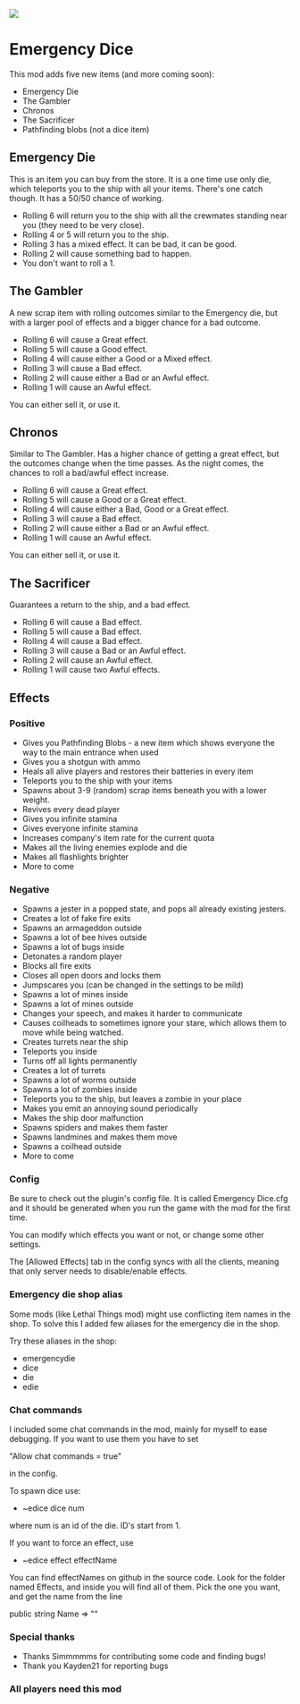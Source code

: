 ![](https://i.imgur.com/FONmSL9.png)

# Emergency Dice

This mod adds five new items (and more coming soon):
* Emergency Die
* The Gambler
* Chronos
* The Sacrificer
* Pathfinding blobs (not a dice item)

## Emergency Die

This is an item you can buy from the store.
It is a one time use only die, which teleports you to the ship with all your items.
There's one catch though. It has a 50/50 chance of working.

* Rolling 6 will return you to the ship with all the crewmates standing near you (they need to be very close).
* Rolling 4 or 5 will return you to the ship.
* Rolling 3 has a mixed effect. It can be bad, it can be good.
* Rolling 2 will cause something bad to happen.
* You don't want to roll a 1.

## The Gambler

A new scrap item with rolling outcomes similar to the Emergency die,
but with a larger pool of effects and a bigger chance for a bad outcome.

* Rolling 6 will cause a Great effect.
* Rolling 5 will cause a Good effect.
* Rolling 4 will cause either a Good or a Mixed effect.
* Rolling 3 will cause a Bad effect.
* Rolling 2 will cause either a Bad or an Awful effect.
* Rolling 1 will cause an Awful effect.

You can either sell it, or use it.

## Chronos

Similar to The Gambler. Has a higher chance of getting a great effect,
but the outcomes change when the time passes. As the night
comes, the chances to roll a bad/awful effect increase.

* Rolling 6 will cause a Great effect.
* Rolling 5 will cause a Good or a Great effect.
* Rolling 4 will cause either a Bad, Good or a Great effect.
* Rolling 3 will cause a Bad effect.
* Rolling 2 will cause either a Bad or an Awful effect.
* Rolling 1 will cause an Awful effect.

You can either sell it, or use it.


## The Sacrificer

Guarantees a return to the ship, and a bad effect.

* Rolling 6 will cause a Bad effect.
* Rolling 5 will cause a Bad effect.
* Rolling 4 will cause a Bad effect.
* Rolling 3 will cause a Bad or an Awful effect.
* Rolling 2 will cause an Awful effect.
* Rolling 1 will cause two Awful effects.

## Effects

### Positive

* Gives you Pathfinding Blobs - a new item which shows everyone the way to the main entrance when used
* Gives you a shotgun with ammo
* Heals all alive players and restores their batteries in every item
* Teleports you to the ship with your items
* Spawns about 3-9 (random) scrap items beneath you with a lower weight.
* Revives every dead player
* Gives you infinite stamina
* Gives everyone infinite stamina
* Increases company's item rate for the current quota
* Makes all the living enemies explode and die
* Makes all flashlights brighter
* More to come

### Negative

* Spawns a jester in a popped state, and pops all already existing jesters.
* Creates a lot of fake fire exits
* Spawns an armageddon outside
* Spawns a lot of bee hives outside
* Spawns a lot of bugs inside
* Detonates a random player
* Blocks all fire exits
* Closes all open doors and locks them
* Jumpscares you (can be changed in the settings to be mild)
* Spawns a lot of mines inside
* Spawns a lot of mines outside
* Changes your speech, and makes it harder to communicate
* Causes coilheads to sometimes ignore your stare, which allows them to move while being watched.
* Creates turrets near the ship
* Teleports you inside
* Turns off all lights permanently
* Creates a lot of turrets
* Spawns a lot of worms outside
* Spawns a lot of zombies inside
* Teleports you to the ship, but leaves a zombie in your place
* Makes you emit an annoying sound periodically
* Makes the ship door malfunction
* Spawns spiders and makes them faster
* Spawns landmines and makes them move
* Spawns a coilhead outside
* More to come


### Config
Be sure to check out the plugin's config file.
It is called Emergency Dice.cfg and it should
be generated when you run the game with the mod for the first time.

You can modify which effects you want or not, or change some other settings.

The [Allowed Effects] tab in the config syncs with all the clients,
meaning that only server needs to disable/enable effects.

### Emergency die shop alias
Some mods (like Lethal Things mod) might use conflicting item names in the shop.
To solve this I added few aliases for the emergency die in the shop.

Try these aliases in the shop:
* emergencydie
* dice
* die
* edie

### Chat commands
I included some chat commands in the mod, mainly for myself to ease debugging.
If you want to use them you have to set

"Allow chat commands = true"

in the config.

To spawn dice use:
* ~edice dice num

where num is an id of the die.
ID's start from 1.

If you want to force an effect, use
* ~edice effect effectName

You can find effectNames on github in the source code.
Look for the folder named Effects, and inside you will find all of them.
Pick the one you want, and get the name from the line

public string Name => ""

### Special thanks
* Thanks Simmmmms for contributing some code and finding bugs!
* Thank you Kayden21 for reporting bugs



### All players need this mod
